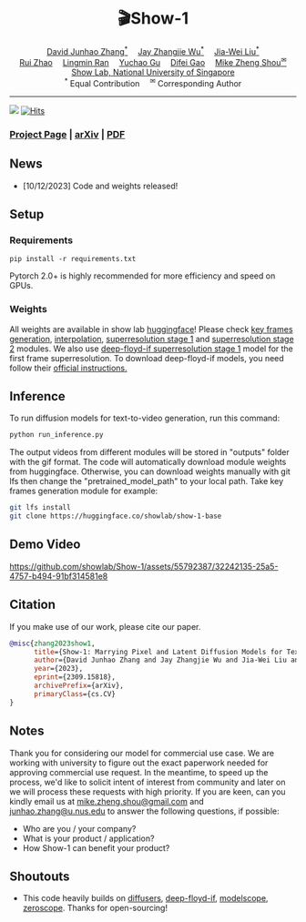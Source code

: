 <div align="center" width="100%">
<h1>🎬Show-1</h1>
</div>

<div>
<div align="center">
    <a href='https://junhaozhang98.github.io/' target='_blank'>David Junhao Zhang<sup>*</sup></a>&emsp;
    <a href='https://zhangjiewu.github.io/' target='_blank'>Jay Zhangjie Wu<sup>*</sup></a>&emsp;
    <a href='https://jia-wei-liu.github.io/' target='_blank'>Jia-Wei Liu<sup>*</sup></a>
    <br>
    <a href='https://ruizhaocv.github.io/' target='_blank'>Rui Zhao<sup></sup></a>&emsp;
    <a href='https://siacorplab.nus.edu.sg/people/ran-lingmin/' target='_blank'>Lingmin Ran<sup></sup></a>&emsp;
    <a href='https://ycgu.site/' target='_blank'>Yuchao Gu<sup></sup></a>&emsp;
    <a href='https://scholar.google.com/citations?user=No9OsocAAAAJ&hl=en' target='_blank'>Difei Gao<sup></sup></a>&emsp;
    <a href='https://sites.google.com/view/showlab/home?authuser=0' target='_blank'>Mike Zheng Shou<sup>&#x2709</sup></a>
</div>
<div>
<div align="center">
    <a href='https://sites.google.com/view/showlab/home?authuser=0' target='_blank'>Show Lab, National University of Singapore</a>
    </br>
    <sup>*</sup> Equal Contribution&emsp;
    <sup>&#x2709</sup> Corresponding Author
</div>

-----------------

![](https://img.shields.io/github/stars/showlab/Show-1?style=social)
[![Hits](https://hits.seeyoufarm.com/api/count/incr/badge.svg?url=https%3A%2F%2Fgithub.com%2Fshowlab%2FShow-1&count_bg=%2379C83D&title_bg=%23555555&icon=&icon_color=%23E7E7E7&title=hits&edge_flat=false)](https://hits.seeyoufarm.com)

### [Project Page](https://showlab.github.io/Show-1) | [arXiv](https://arxiv.org/abs/2309.15818) | [PDF](https://arxiv.org/abs/2309.15818)

## News
- [10/12/2023] Code and weights released!

## Setup

### Requirements

```shell
pip install -r requirements.txt
```

Pytorch 2.0+ is highly recommended for more efficiency and speed on GPUs. 


### Weights

All weights are available in show lab [huggingface](https://huggingface.co/showlab)! Please check [key frames generation](https://huggingface.co/showlab/show-1-base), [interpolation](https://huggingface.co/showlab/show-1-interpolation), [superresolution stage 1](https://huggingface.co/showlab/show-1-sr1) and [superresolution stage 2](https://huggingface.co/showlab/show-1-sr2) modules. We also use [deep-floyd-if superresolution stage 1](https://huggingface.co/DeepFloyd/IF-II-L-v1.0) model for the first frame superresolution. To download deep-floyd-if models, you need follow their [official instructions.](https://huggingface.co/DeepFloyd/IF-II-L-v1.0)
## Inference 

To run diffusion models for text-to-video generation, run this command:

```bash
python run_inference.py
```

The output videos from different modules will be stored in "outputs" folder with the gif format. The code will automatically download  module weights from huggingface. Otherwise, you can download weights manually with git lfs then change the "pretrained_model_path" to your local path. Take key frames generation module for example:

```bash
git lfs install
git clone https://huggingface.co/showlab/show-1-base
```



## Demo Video
https://github.com/showlab/Show-1/assets/55792387/32242135-25a5-4757-b494-91bf314581e8


## Citation
If you make use of our work, please cite our paper.
```bibtex
@misc{zhang2023show1,
      title={Show-1: Marrying Pixel and Latent Diffusion Models for Text-to-Video Generation}, 
      author={David Junhao Zhang and Jay Zhangjie Wu and Jia-Wei Liu and Rui Zhao and Lingmin Ran and Yuchao Gu and Difei Gao and Mike Zheng Shou},
      year={2023},
      eprint={2309.15818},
      archivePrefix={arXiv},
      primaryClass={cs.CV}
}
```
## Notes
Thank you for considering our model for commercial use case. We are working with university to figure out the exact paperwork needed for approving commercial use request. In the meantime, to speed up the process, we'd like to solicit intent of interest from community and later on we will process these requests with high priority. If you are keen, can you kindly email us at mike.zheng.shou@gmail.com and junhao.zhang@u.nus.edu to answer the following questions, if possible:
- Who are you / your company?
- What is your product / application?
- How Show-1 can benefit your product?

## Shoutouts

- This code heavily builds on [diffusers](https://github.com/huggingface/diffusers), [deep-floyd-if](https://github.com/deep-floyd/IF), [modelscope](https://huggingface.co/damo-vilab/modelscope-damo-text-to-video-synthesis), [zeroscope](https://huggingface.co/cerspense/zeroscope_v2_576w). Thanks for open-sourcing!

